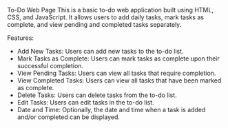 To-Do Web Page
This is a basic to-do web application built using HTML, CSS, and JavaScript. 
It allows users to add daily tasks, mark tasks as complete, and view pending and completed tasks separately.

Features:
* Add New Tasks: Users can add new tasks to the to-do list.
* Mark Tasks as Complete: Users can mark tasks as complete upon their successful completion.
* View Pending Tasks: Users can view all tasks that require completion.
* View Completed Tasks: Users can view all tasks that have been marked as complete.
* Delete Tasks: Users can delete tasks from the to-do list.
* Edit Tasks: Users can edit tasks in the to-do list.
* Date and Time: Optionally, the date and time when a task is added and/or completed can be displayed.

